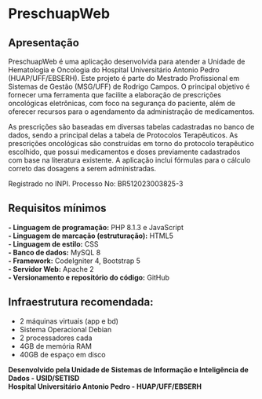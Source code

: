 # PreschuapWeb

## Apresentação

PreschuapWeb é uma aplicação desenvolvida para atender a Unidade de Hematologia e Oncologia do Hospital Universitário Antonio Pedro (HUAP/UFF/EBSERH). Este projeto é parte do Mestrado Profissional em Sistemas de Gestão (MSG/UFF) de Rodrigo Campos. O principal objetivo é fornecer uma ferramenta que facilite a elaboração de prescrições oncológicas eletrônicas, com foco na segurança do paciente, além de oferecer recursos para o agendamento da administração de medicamentos.

As prescrições são baseadas em diversas tabelas cadastradas no banco de dados, sendo a principal delas a tabela de Protocolos Terapêuticos. As prescrições oncológicas são construídas em torno do protocolo terapêutico escolhido, que possui medicamentos e doses previamente cadastrados com base na literatura existente. A aplicação inclui fórmulas para o cálculo correto das dosagens a serem administradas.

Registrado no INPI. Processo No: BR512023003825-3

## Requisitos mínimos

**- Linguagem de programação:** PHP 8.1.3 e JavaScript<br>
**- Linguagem de marcação (estruturação):** HTML5<br>
**- Linguagem de estilo:** CSS<br>
**- Banco de dados:** MySQL 8<br>
**- Framework:** CodeIgniter 4, Bootstrap 5<br>
**- Servidor Web:** Apache 2<br>
**- Versionamento e repositório do código:** GitHub<br>

## Infraestrutura recomendada:

  - 2 máquinas virtuais (app e bd)<br>
  - Sistema Operacional Debian<br>
  - 2 processadores cada<br>
  - 4GB de memória RAM<br>
  - 40GB de espaço em disco<br>


**Desenvolvido pela Unidade de Sistemas de Informação e Inteligência de Dados - USID/SETISD**<br>
**Hospital Universitário Antonio Pedro - HUAP/UFF/EBSERH**
